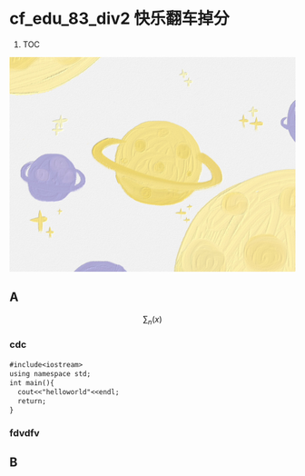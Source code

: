 
# cf_edu_83_div2 快乐翻车掉分
1. TOC

![213](/images/img-0d26d19f624280348f523fd452336fcf.jpg)


## A
$$
\sum_n (x)
$$
### cdc
```
#include<iostream>
using namespace std;
int main(){
  cout<<"helloworld"<<endl;
  return;
}
```

### fdvdfv

## B
